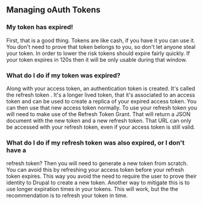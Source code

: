 ## Managing oAuth Tokens
### My token has expired!
First, that is a good thing. Tokens are like cash, if you have it you 
can use it. You don't need to prove that token belongs to you, so 
don't let anyone steal your token. In order to lower the risk tokens 
should expire fairly quickly. If your token expires in 120s then it will 
be only usable during that window.

### What do I do if my token was expired?
Along with your access token, an authentication token is created. It's 
called the refresh token . It's a longer lived token, that it's associated 
to an access token and can be used to create a replica of your expired 
access token. You can then use that new access token normally. To use your 
refresh token you will need to make use of the Refresh Token Grant. 
That will return a JSON document with the new token and a new refresh token. 
That URL can only be accessed with your refresh token, even if your access 
token is still valid.

### What do I do if my refresh token was also expired, or I don't have a 
refresh token?
Then you will need to generate a new token from scratch. You can avoid 
this by refreshing your access token before your refresh token expires. 
This way you avoid the need to require the user to prove their identity 
to Drupal to create a new token. Another way to mitigate this is to use 
longer expiration times in your tokens. This will work, but the the 
recommendation is to refresh your token in time.
